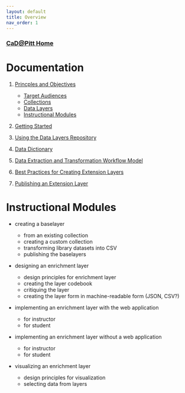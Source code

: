 ```yaml
---
layout: default
title: Overview
nav_order: 1
---
```

### [CaD@Pitt Home](http://cadatpitt.github.io)

# Documentation

01. [Princples and Objectives](01-principles-and-objectives.md)
    - [Target Audiences](01-principles-and-objectives.md#target-audiences)
    - [Collections](01-principles-and-objectives.md#collections)
    - [Data Layers](01-principles-and-objectives.md#data-layers)
    - [Instructional Modules](01-principles-and-objectives.md#instructional-modules)
    
02. [Getting Started](02-getting-started.md)

03. [Using the Data Layers Repository](https://github.com/CaDatPitt/data-layers/blob/master/README.md)

04. [Data Dictionary](https://github.com/CaDatPitt/data-layers/wiki)

05. [Data Extraction and Transformation Workflow Model]()

06. [Best Practices for Creating Extension Layers](06-best-practices-for-creating-extension-layers)

07. [Publishing an Extension Layer](07-publishing-an-extension-layer)


# Instructional Modules

* creating a baselayer
  * from an existing collection
  * creating a custom collection
  * transforming library datasets into CSV
  * publishing the baselayers

* designing an enrichment layer
  * design principles for enrichment layer
  * creating the layer codebook
  * critiquing the layer
  * creating the layer form in machine-readable form (JSON, CSV?)

* implementing an enrichment layer with the web application
  * for instructor
  * for student
  
* implementing an enrichment layer without a web application
  * for instructor
  * for student
  
* visualizing an enrichment layer
  * design principles for visualization
  * selecting data from layers
